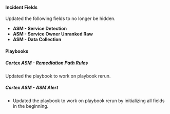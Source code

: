 
#### Incident Fields

Updated the following fields to no longer be hidden.
- **ASM - Service Detection**
- **ASM - Service Owner Unranked Raw**
- **ASM - Data Collection**

#### Playbooks

##### Cortex ASM - Remediation Path Rules

Updated the playbook to work on playbook rerun.
##### Cortex ASM - ASM Alert

- Updated the playbook to work on playbook rerun by initializing all fields in the beginning.
